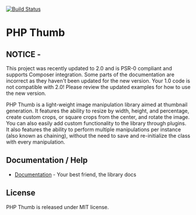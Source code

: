 [![Build Status](https://secure.travis-ci.org/masterexploder/PHPThumb.png?branch=master)](http://travis-ci.org/masterexploder/PHPThumb)

# PHP Thumb

## NOTICE -
This project was recently updated to 2.0 and is PSR-0 compliant and supports Composer integration. Some parts of the documentation
are incorrect as they haven't been updated for the new version. Your 1.0 code is not compatible with 2.0! Please review the updated
examples for how to use the new version.

PHP Thumb is a light-weight image manipulation library 
aimed at thumbnail generation. It features the ability to 
resize by width, height, and percentage, create custom crops, 
or square crops from the center, and rotate the image. You can 
also easily add custom functionality to the library through plugins. 
It also features the ability to perform multiple manipulations per 
instance (also known as chaining), without the need to save and 
re-initialize the class with every manipulation.

## Documentation / Help

- [Documentation](https://github.com/masterexploder/PHPThumb/wiki) - Your best friend, the library docs

## License

PHP Thumb is released under MIT license.

